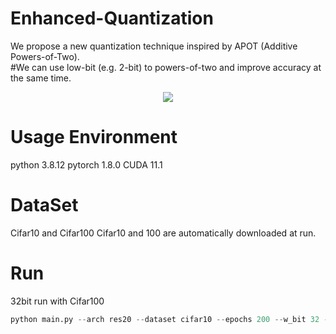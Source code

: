 # Enhanced-Quantization
We propose a new quantization technique inspired by APOT (Additive Powers-of-Two).  
#We can use low-bit (e.g. 2-bit) to powers-of-two and improve accuracy at the same time.

<p align="center">
<img src="https://user-images.githubusercontent.com/51831143/185300574-94f63f11-891d-4d22-9036-bb2fae4311f0.png">
</p>
  
# Usage Environment
python 3.8.12
pytorch 1.8.0
CUDA 11.1

# DataSet
Cifar10 and Cifar100
Cifar10 and 100 are automatically downloaded at run.


# Run
32bit run with Cifar100
```python 
python main.py --arch res20 --dataset cifar10 --epochs 200 --w_bit 32 -id 0,1 --wd 1e-4
```


